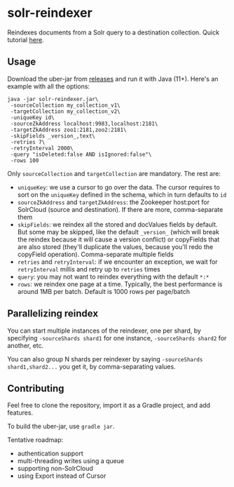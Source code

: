 # solr-reindexer
Reindexes documents from a Solr query to a destination collection. Quick tutorial [here](https://sematext.com/blog/solr-reindexer-quick-way-to-reindex-to-a-new-collection/).
## Usage
Download the uber-jar from [releases](https://github.com/sematext/solr-reindexer/releases) and run it with Java (11+). Here's an example with all the options:
```
java -jar solr-reindexer.jar\
 -sourceCollection my_collection_v1\
 -targetCollection my_collection_v2\ 
 -uniqueKey id\
 -sourceZkAddress localhost:9983,localhost:2181\
 -targetZkAddress zoo1:2181,zoo2:2181\
 -skipFields _version_,text\
 -retries 7\
 -retryInterval 2000\
 -query "isDeleted:false AND isIgnored:false"\
 -rows 100
```

Only `sourceCollection` and `targetCollection` are mandatory.
The rest are:
- `uniqueKey`: we use a cursor to go over the data. The cursor requires to sort on the `uniqueKey` defined in the schema, which in turn defaults to `id`
- `sourceZkAddress` and `targetZkAddress`: the Zookeeper host:port for SolrCloud (source and destination). If there are more, comma-separate them
- `skipFields`: we reindex all the stored and docValues fields by default. But some may be skipped, like the default `_version_` (which will break the reindex because it will cause a version conflict) or copyFields that are also stored (they'll duplicate the values, because you'll redo the copyField operation). Comma-separate multiple fields
- `retries` and `retryInterval`: if we encounter an exception, we wait for `retryInterval` millis and retry up to `retries` times
- `query`: you may not want to reindex everything with the default `*:*`
- `rows`: we reindex one page at a time. Typically, the best performance is around 1MB per batch. Default is 1000 rows per page/batch

## Parallelizing reindex

You can start multiple instances of the reindexer, one per shard, by specifying `-sourceShards shard1` for one instance, `-sourceShards shard2` for another, etc.

You can also group N shards per reindexer by saying `-sourceShards shard1,shard2...` you get it, by comma-separating values.

## Contributing
Feel free to clone the repository, import it as a Gradle project, and add features.

To build the uber-jar, use `gradle jar`.

Tentative roadmap:
- authentication support
- multi-threading writes using a queue
- supporting non-SolrCloud
- using Export instead of Cursor
